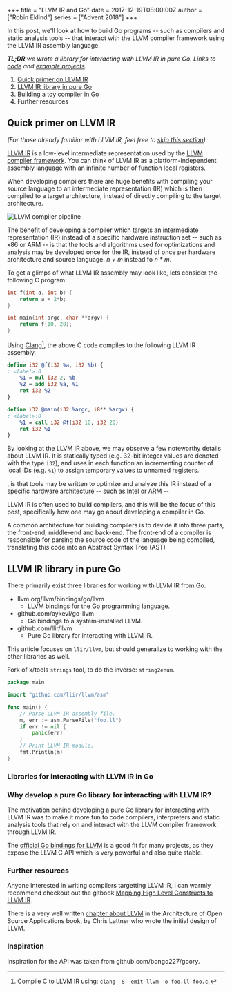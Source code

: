 +++
title = "LLVM IR and Go"
date = 2017-12-19T08:00:00Z
author = ["Robin Eklind"]
series = ["Advent 2018"]
+++

<!-- TODO: remember to update date to 2018 -->
<!-- TODO: add table of contents? -->

In this post, we'll look at how to build Go programs -- such as compilers and static analysis tools -- that interact with the LLVM compiler framework using the LLVM IR assembly language.

_**TL;DR** we wrote a library for interacting with LLVM IR in pure Go. Links to [code](https://github.com/llir/llvm) and [example projects](https://github.com/llir/llvm#users)._

1. [Quick primer on LLVM IR](#quick-primer-on-llvm-ir)
2. [LLVM IR library in pure Go](#llvm-ir-library-in-pure-go)
3. Building a toy compiler in Go
4. Further resources

## Quick primer on LLVM IR

_(For those already familiar with LLVM IR, feel free to [skip this section](#llvm-ir-library-in-pure-go))._

[LLVM IR](https://llvm.org/docs/LangRef.html) is a low-level intermediate representation used by the [LLVM compiler framework](http://llvm.org/). You can think of LLVM IR as a platform-independent assembly language with an infinite number of function local registers.

When developing compilers there are huge benefits with compiling your source language to an intermediate representation (IR) which is then compiled to a target architecture, instead of directly compiling to the target architecture.

<!-- a huge benefit with using an intermediate representation (IR) is that the majority of the optimization passes (e.g. constant propagation, dead code elimination) may be developed once to target the IR instead of once per platform you intend to support (e.g. Intel, ARM, ...).-->

![LLVM compiler pipeline](/postimages/advent-2018/llvm-ir-and-go/llvm_compiler_pipeline.png)


The benefit of developing a compiler which targets an intermediate representation (IR) instead of a specific hardware instruction set -- such as x86 or ARM -- is that the tools and algorithms used for optimizations and analysis may be developed once for the IR, instead of once per hardware architecture and source language. _n + m_ instead fo _n * m_.

To get a glimps of what LLVM IR assembly may look like, lets consider the following C program:

```c
int f(int a, int b) {
	return a + 2*b;
}

int main(int argc, char **argv) {
	return f(10, 20);
}
```

Using [Clang](https://clang.llvm.org/)[^1], the above C code compiles to the following LLVM IR assembly.


```llvm
define i32 @f(i32 %a, i32 %b) {
; <label>:0
	%1 = mul i32 2, %b
	%2 = add i32 %a, %1
	ret i32 %2
}

define i32 @main(i32 %argc, i8** %argv) {
; <label>:0
	%1 = call i32 @f(i32 10, i32 20)
	ret i32 %1
}
```

By looking at the LLVM IR above, we may observe a few noteworthy details about LLVM IR. It is statically typed (e.g. 32-bit integer values are denoted with the type `i32`), and uses in each function an incrementing counter of local IDs (e.g. `%1`) to assign temporary values to unnamed registers.

, is that tools may be written to optimize and analyze this IR instead of a specific hardware architecture -- such as Intel or ARM --

LLVM IR is often used to build compilers, and this will be the focus of this post, specifically how one may go about developing a compiler in Go.

 A common architecture for building compilers is to devide it into three parts, the front-end, middle-end and back-end. The front-end of a compiler is responsible for parsing the source code of the language being compiled, translating this code into an Abstract Syntax Tree (AST)

## LLVM IR library in pure Go

There primarily exist three libraries for working with LLVM IR from Go.

* llvm.org/llvm/bindings/go/llvm
   - LLVM bindings for the Go programming language.
* github.com/aykevl/go-llvm
   - Go bindings to a system-installed LLVM.
* github.com/llir/llvm
   - Pure Go library for interacting with LLVM IR.

This article focuses on `llir/llvm`, but should generalize to working with the other libraries as well.

Fork of x/tools `strings` tool, to do the inverse: `string2enum`.

```go
package main

import "github.com/llir/llvm/asm"

func main() {
    // Parse LLVM IR assembly file.
    m, err := asm.ParseFile("foo.ll")
    if err != nil {
        panic(err)
    }
    // Print LLVM IR module.
    fmt.Println(m)
}
```

### Libraries for interacting with LLVM IR in Go

### Why develop a pure Go library for interacting with LLVM IR?

The motivation behind developing a pure Go library for interacting with LLVM IR was to make it more fun to code compilers, interpreters and static analysis tools that rely on and interact with the LLVM compiler framework through LLVM IR.

The [official Go bindings for LLVM](https://godoc.org/llvm.org/llvm/bindings/go/llvm) is a good fit for many projects, as they expose the LLVM C API which is very powerful and also quite stable.

### Further resources

Anyone interested in writing compilers targetting LLVM IR, I can warmly recommend checkout out the gitbook [Mapping High Level Constructs to LLVM IR](https://mapping-high-level-constructs-to-llvm-ir.readthedocs.io/).

There is a very well written [chapter about LLVM](http://www.aosabook.org/en/llvm.html) in the Architecture of Open Source Applications book, by Chris Lattner who wrote the initial design of LLVM.

### Inspiration

Inspiration for the API was taken from github.com/bongo227/goory.

[^1]: Compile C to LLVM IR using: `clang -S -emit-llvm -o foo.ll foo.c`.

